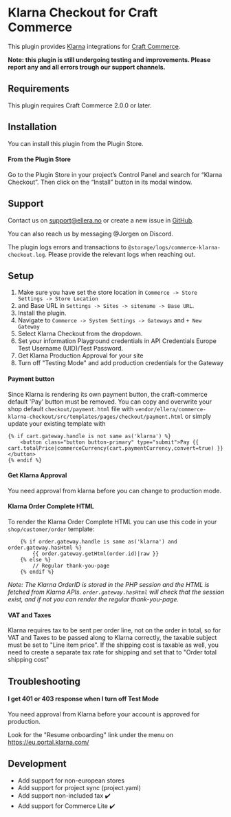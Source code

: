 # Klarna Checkout for Craft Commerce

This plugin provides [Klarna](https://www.klarna.com) integrations for [Craft Commerce](https://craftcms.com/commerce).

**Note: this plugin is still undergoing testing and improvements. Please report any and all errors trough our support channels.**
## Requirements

This plugin requires Craft Commerce 2.0.0 or later.

## Installation

You can install this plugin from the Plugin Store.

#### From the Plugin Store

Go to the Plugin Store in your project’s Control Panel and search for “Klarna Checkout”. Then click on the “Install” button in its modal window.

## Support

Contact us on support@ellera.no or create a new issue in [GitHub](https://github.com/ellera/commerce-klarna-checkout/issues).

You can also reach us by messaging @Jorgen on Discord.


The plugin logs errors and transactions to `@storage/logs/commerce-klarna-checkout.log`. Please provide the relevant logs when reaching out.

## Setup

1.  Make sure you have set the store location in `Commerce -> Store Settings -> Store Location`
2.  and Base URL in `Settings -> Sites -> sitename -> Base URL`.
3.  Install the plugin.
4.  Navigate to `Commerce -> System Settings -> Gateways` and `+ New Gateway`
5.  Select Klarna Checkout from the dropdown.
6.  Set your information Playground credentials in API Credentials Europe Test Username (UID)/Test Password.
7.  Get Klarna Production Approval for your site
8.  Turn off "Testing Mode" and add production credentials for the Gateway


#### Payment button
Since Klarna is rendering its own payment button, the craft-commerce default 'Pay' button must be removed.
You can copy and overwrite your shop default `checkout/payment.html` file with `vendor/ellera/commerce-klarna-checkout/src/templates/pages/checkout/payment.html` or simply update your existing template with
```
{% if cart.gateway.handle is not same as('klarna') %}
    <button class="button button-primary" type="submit">Pay {{ cart.totalPrice|commerceCurrency(cart.paymentCurrency,convert=true) }}</button>
{% endif %}
```
#### Get Klarna Approval
You need approval from klarna before you can change to production mode.

#### Klarna Order Complete HTML
To render the Klarna Order Complete HTML you can use this code in your `shop/customer/order` template:
```
    {% if order.gateway.handle is same as('klarna') and order.gateway.hasHtml %}
        {{ order.gateway.getHtml(order.id)|raw }}
    {% else %}
        // Regular thank-you-page
    {% endif %}
```

*Note: The Klarna OrderID is stored in the PHP session and the HTML is fetched from Klarna APIs. `order.gateway.hasHtml` will check that the session exist, and if not you can render the regular thank-you-page.*
#### VAT and Taxes

Klarna requires tax to be sent per order line, not on the order in total, so for VAT and Taxes to be passed along to Klarna correctly, the taxable subject must be set to "Line item price".
If the shipping cost is taxable as well, you need to create a separate tax rate for shipping and set that to "Order total shipping cost"

## Troubleshooting

#### I get 401 or 403 response when I turn off Test Mode
You need approval from Klarna before your account is approved for production.

Look for the "Resume onboarding" link under the menu on https://eu.portal.klarna.com/

## Development

- Add support for non-european stores
- Add support for project sync (project.yaml)
- Add support non-included tax :heavy_check_mark:
- Add support for Commerce Lite :heavy_check_mark:
